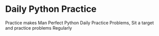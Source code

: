 # Daily Python Practice
 Practice makes Man Perfect
Python Daily Practice Problems, Sit a target and practice problems Regularly
